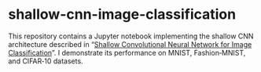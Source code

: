 # shallow-cnn-image-classification
This repository contains a Jupyter notebook implementing the shallow CNN architecture described in “[Shallow Convolutional Neural Network for Image Classification](paper/Shallow_CNN_for_Image_Classification.pdf)”. I demonstrate its performance on MNIST, Fashion‑MNIST, and CIFAR‑10 datasets.
